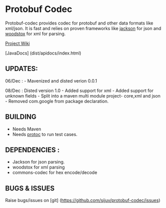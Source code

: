 # Protobuf Codec
Protobuf-codec provides codec for protobuf and other data formats like xml/json. It is fast and relies on proven frameworks like [jackson](http://jackson.codehaus.org/)
 for json and [woodstox]( http://woodstox.codehaus.org/) for xml for parsing. 

[Project Wiki](https://github.com/sijuv/protobuf-codec/wiki)

[JavaDocs] (dist/apidocs/index.html)

## UPDATES:
06/Dec : 
	- Mavenized and disted verion 0.0.1

08/Dec : Disted version 1.0
     - Added support for xml
     - Added support for unknown fields
     - Split into a maven multi module project- core,xml and json
     - Removed com.google from package declaration.



 
## BUILDING
 - Needs Maven
 - Needs [protoc](http://code.google.com/apis/protocolbuffers/docs/proto.html#generating) to run test cases.


## DEPENDENCIES :
- Jackson for json parsing. 
- woodstox for xml parsing 
- commons-codec for hex encode/decode


## BUGS & ISSUES
Raise bugs/issues on [git] (https://github.com/sijuv/protobuf-codec/issues)




